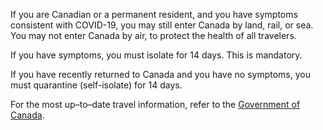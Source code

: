 If you are Canadian or a permanent resident, and you have symptoms consistent with COVID-19, you may still enter Canada by land, rail, or sea. You may not enter Canada by air, to protect the health of all travelers.

If you have symptoms, you must isolate for 14 days. This is mandatory.

If you have recently returned to Canada and you have no symptoms, you must quarantine (self-isolate) for 14 days. 

For the most up–to–date travel information, refer to the [Government of Canada](https://www.canada.ca/en/public-health/services/diseases/2019-novel-coronavirus-infection/latest-travel-health-advice.html?topic=tilelink#f1).
